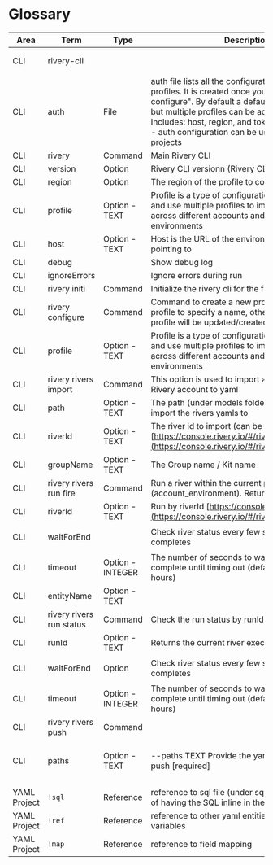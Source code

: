 # Glossary 

| Area         | Term                     | Type             | Description                                                                                                                                                                                                                                                                                                             | Examples                                                                                                                                                                             |
| ------------ | ------------------------ | ---------------- | ----------------------------------------------------------------------------------------------------------------------------------------------------------------------------------------------------------------------------------------------------------------------------------------------------------------------- | ------------------------------------------------------------------------------------------------------------------------------------------------------------------------------------ |
| CLI          | rivery-cli               |                  |                                                                                                                                                                                                                                                                                                                         | `pip install rivery-cli`<br>`pip install -U rivery-cli`<br>`pip uninstall rivery-cli`                                                                                                     |
| CLI          | auth                     | File             | auth file lists all the configurations of all the profiles. It is created once you use "Rivery configure". By default a default profile is created, but multiple profiles can be added to the file.<br>Includes: host, region, and token for each profile<br>\- auth configuration can be used actoss ALL your projects |                                                                                                                                                                                      |
| CLI          | rivery                   | Command          | Main Rivery CLI                                                                                                                                                                                                                                                                                                         |                                                                                                                                                                                      |
| CLI          | version                  | Option           | Rivery CLI versionn (Rivery CLI, version 0.1)                                                                                                                                                                                                                                                                           | `rivery --version`                                                                                                                                                                     |
| CLI          | region                   | Option           | The region of the profile to connect                                                                                                                                                                                                                              |                                                     |                                                                                                                                 |
| CLI          | profile                  | Option - TEXT    | Profile is a type of configuration. You can create and use multiple profiles to import/push/run rivers across different accounts and different environments                                                                                                                                                             | `rivery configure --profile=test`<br>`rivery rivers import riverId=123 --profile=test`<br>`rivery rivers push --paths=test --profile=demo`<br>                                          |
| CLI          | host                     | Option - TEXT    | Host is the URL of the environment you are pointing to                                                                                                                                                                                                                                                                  | [https://console.rivery.io](https://console.rivery.io/)                                                                                                                              |
| CLI          | debug                    |                  | Show debug log                                                                                                                                                                                                                                                                                                          |                                                                                                                                                                                      |
| CLI          | ignoreErrors             |                  | Ignore errors during run                                                                                                                                                                                                                                                                                                |                                                                                                                                                                                      |
| CLI          | rivery initi             | Command          | Initialize the rivery cli for the first time                                                                                                                                                                                                                                                                            |                                                                                                                                                                                      |
| CLI          | rivery configure         | Command          | Command to create a new profile: you can add --profile to specify a name, otherwise a default profile will be updated/created                                                                                                                                                                                           | `rivery configure --profile=test`                                                                                                                                                   |
| CLI          | profile                  | Option - TEXT    | Profile is a type of configuration. You can create and use multiple profiles to import/push/run rivers across different accounts and different environments                                                                                                                                                             | `rivery configure --profile=test`<br>`rivery --profile=test rivers import riverId=123`<br>`rivery --profile=demo rivers push --path=test<br>`                                           |
| CLI          | rivery rivers import     | Command          | This option is used to import a logic river from Rivery account to yaml                                                                                                                                                                                                                                                 | `rivery --profile=test rivers import --groupName=Test Group`                                                                                                                           |
| CLI          | path                     | Option - TEXT    | The path (under models folder) you want to import the rivers yamls to                                                                                                                                                                                                                                                   | `rivery rivers import --groupName=Test Group --path=cli\_logics`                                                                                                                      |
| CLI          | riverId                  | Option - TEXT    | The river id to import (can be found the URL) [https://console.rivery.io/#/river/](https://console.rivery.io/#/river/)<accountId>/<environmentId>/river/<river\_id>                                                                                                                                                     | `rivery rivers --profile=dev import --riverId=605508e44cd57211111111 --path=test1    `                                                                                               |
| CLI          | groupName                | Option - TEXT    | The Group name / Kit name                                                                                                                                                                                                                                                                                               | `rivery rivers import --groupName=My Group --path=test1          `                                                                                                                    |
| CLI          | rivery rivers run fire   | Command          | Run a river within the current profile (account\_environment). Returns runId                                                                                                                                                                                                                                            |                                                                                                                                                                                      |
| CLI          | riverId                  | Option - TEXT    | Run by riverId [https://console.rivery.io/#/river/](https://console.rivery.io/#/river/)<accountId>/<environmentId>/river/<river\_id><br>                                                                                                                                                                                | `rivery rivers run fire --riverId=605508e44cd57211111111   `                                                                                                                        |
| CLI          | waitForEnd               |                  | Check river status every few seconds until it completes                                                                                                                                                                                                                                                                 | `rivery rivers run fire --riverId=605508e44cd57211111111 --waitForEnd  `                                                                                                             |
| CLI          | timeout                  | Option - INTEGER | The number of seconds to wait for the run to complete until timing out (default timeout is 2 hours)                                                                                                                                                                                                                     | `rivery rivers run fire --riverId=605508e44cd57211111111 --waitForEnd --timeout=10 `                                                                                                |
| CLI          | entityName               | Option - TEXT    |                                                                                                                                                                                                                                                                                                                         |                                                                                                                                                                                      |
| CLI          | rivery rivers run status | Command          | Check the run status by runId                                                                                                                                                                                                                                                                                           |                                                                                                                                                                                      |
| CLI          | runId                    | Option - TEXT    | Returns the current river execution status                                                                                                                                                                                                                                                                              | `rivery rivers run status --runId=605508e44cd57211111111    `                                                                                                                         |
| CLI          | waitForEnd               | Option           | Check river status every few seconds until it completes                                                                                                                                                                                                                                                                 | `rivery rivers run status --runId=605508e44cd57211111111 --waitForEnd   `                                                                                                              |
| CLI          | timeout                  | Option - INTEGER | The number of seconds to wait for the run to complete until timing out (default timeout is 2 hours)                                                                                                                                                                                                                     | `rivery rivers run status --runId=605508e44cd57211111111 --waitForEnd --timeout=10          `                                                                                         |
| CLI          | rivery rivers push       | Command          |                                                                                                                                                                                                                                                                                                                         |                                                                                                                                                                                      |
| CLI          | paths                    | Option - TEXT    | --paths TEXT Provide the yaml, or base path to push \[required\]                                                                                                                                                                                                                                                       | `rivery rivers push --paths=test` <br> `rivery rivers push --paths=test/604f3221a3b1ad2c92c6419b.yaml` <br> `rivery --profile=dev rivers push --paths=test1/605508e44cd57211111111.yaml` |
|              |                          |                  |                                                                                                                                                                                                                                                                                                                         |                                                                                                                                                                                      |
| YAML Project | `!sql`                   | Reference        | reference to sql file (under sqls directory), instead of having the SQL inline in the yaml file.                                                                                                                                                                                                                        | `!sql mysql.sql`                                                                                                                                                                       |
| YAML Project | `!ref`                   | Reference        | reference to other yaml entities - such as action variables                                                                                                                                                                                                                                                             | `!ref action\_vars.yaml`                                                                                                                                                               |
| YAML Project | `!map`                   | Reference        | reference to field mapping                                                                                                                                                                                                                                                                                              | `!map`                                                                                                                                                                                |